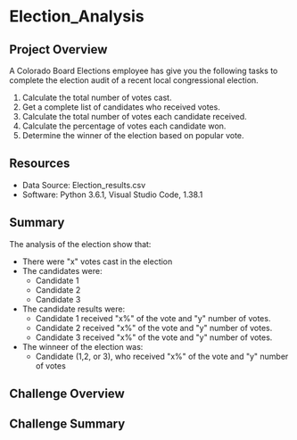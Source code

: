 # Election_Analysis

## Project Overview
A Colorado Board Elections employee has give you the following tasks to complete the election audit of a recent local congressional election.

1. Calculate the total number of votes cast.
2. Get a complete list of candidates who received votes.
3. Calculate the total number of votes each candidate received.
4. Calculate the percentage of votes each candidate won.
5. Determine the winner of the election based on popular vote.

## Resources
- Data Source: Election_results.csv
- Software: Python 3.6.1, Visual Studio Code, 1.38.1

## Summary 
The analysis of the election show that:
- There were "x" votes cast in the election
- The candidates were:
   - Candidate 1
   - Candidate 2
   - Candidate 3
- The candidate results were:
   - Candidate 1 received "x%" of the vote and "y" number of votes.
   - Candidate 2 received "x%" of the vote and "y" number of votes.
   - Candidate 3 received "x%" of the vote and "y" number of votes.
- The winneer of the election was:
   - Candidate (1,2, or 3), who received "x%" of the vote and "y" number of votes
   
## Challenge Overview

## Challenge Summary
